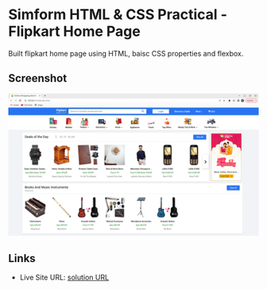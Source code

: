# Simform HTML & CSS Practical - Flipkart Home Page

Built flipkart home page using HTML, baisc CSS properties and flexbox.

## Screenshot

![](./flipkart_home_page_solution.png)

## Links

- Live Site URL: [solution URL](https://www.frontendmentor.io/solutions/3column-preview-card-using-html-and-css-yoa0GQnb1I)
